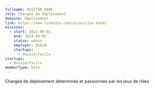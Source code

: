 ```yaml
---
fullname: ASSITAN KANE
role: Chargée de déploiement
domaine: Déploiement
link: https://www.linkedin.com/in/assitan-kane/
missions:
  - start: 2023-09-01
    end: 2024-09-05
    status: admin
    employer: DGALN
    startups:
      - dossierfacile
startups:
  - dossierfacile
memberType: beta
---
```


Chargée de déploiement déterminée et passionnée par les jeux de rôles
